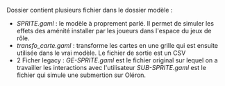 Dossier contient plusieurs fichier dans le dossier modèle : 
	
 * _SPRITE.gaml_ : le modèle à proprement parlé. Il permet de simuler les effets des aménité installer par les joueurs dans l'espace du jeux de rôle.
 * _transfo_carte.gaml_ : transforme les cartes en une grille qui est ensuite utilisée dans le vrai modèle. Le fichier de sortie est un CSV
 * 2 Ficher legacy : _GE-SPRITE.gaml_ est le fichier original sur lequel on a travailler les interactions avec l'utilisateur _SUB-SPRITE.gaml_ est le fichier qui simule une submertion sur Oléron.